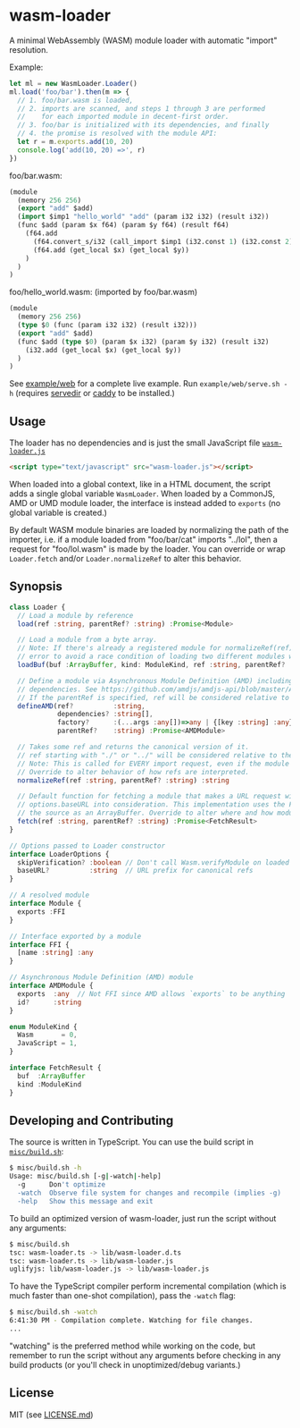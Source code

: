 # wasm-loader

A minimal WebAssembly (WASM) module loader with automatic "import" resolution.

Example:

```js
let ml = new WasmLoader.Loader()
ml.load('foo/bar').then(m => {
  // 1. foo/bar.wasm is loaded,
  // 2. imports are scanned, and steps 1 through 3 are performed
  //    for each imported module in decent-first order.
  // 3. foo/bar is initialized with its dependencies, and finally
  // 4. the promise is resolved with the module API:
  let r = m.exports.add(10, 20)
  console.log('add(10, 20) =>', r)
})
```

foo/bar.wasm:
```lisp
(module
  (memory 256 256)
  (export "add" $add)
  (import $imp1 "hello_world" "add" (param i32 i32) (result i32))
  (func $add (param $x f64) (param $y f64) (result f64)
    (f64.add
      (f64.convert_s/i32 (call_import $imp1 (i32.const 1) (i32.const 2)))
      (f64.add (get_local $x) (get_local $y))
    )
  )
)
```

foo/hello_world.wasm: (imported by foo/bar.wasm)
```lisp
(module
  (memory 256 256)
  (type $0 (func (param i32 i32) (result i32)))
  (export "add" $add)
  (func $add (type $0) (param $x i32) (param $y i32) (result i32)
    (i32.add (get_local $x) (get_local $y))
  )
)
```


See [example/web](example/web) for a complete live example. Run `example/web/serve.sh -h` (requires [servedir](https://www.npmjs.com/package/secure-servedir) or [caddy](https://caddyserver.com/) to be installed.)

## Usage

The loader has no dependencies and is just the small JavaScript file [`wasm-loader.js`](lib/wasm-loader.js)

```html
<script type="text/javascript" src="wasm-loader.js"></script>
```

When loaded into a global context, like in a HTML document, the script adds a single global variable `WasmLoader`. When loaded by a CommonJS, AMD or UMD module loader, the interface is instead added to `exports` (no global variable is created.)

By default WASM module binaries are loaded by normalizing the path of the importer, i.e. if a module loaded from "foo/bar/cat" imports "../lol", then a request for "foo/lol.wasm" is made by the loader. You can override or wrap `Loader.fetch` and/or `Loader.normalizeRef` to alter this behavior.

## Synopsis

```ts
class Loader {
  // Load a module by reference
  load(ref :string, parentRef? :string) :Promise<Module>

  // Load a module from a byte array.
  // Note: If there's already a registered module for normalizeRef(ref), this throws an
  // error to avoid a race condition of loading two different modules with the same ref.
  loadBuf(buf :ArrayBuffer, kind: ModuleKind, ref :string, parentRef? :string) :Promise<Module>

  // Define a module via Asynchronous Module Definition (AMD) including resolution of any
  // dependencies. See https://github.com/amdjs/amdjs-api/blob/master/AMD.md for more info.
  // If the parentRef is specified, ref will be considered relative to the parentRef.
  defineAMD(ref?          :string,
            dependencies? :string[],
            factory?      :(...args :any[])=>any | {[key :string] :any}, // (required)
            parentRef?    :string) :Promise<AMDModule>

  // Takes some ref and returns the canonical version of it.
  // ref starting with "./" or "../" will be considered relative to the parentRef, if specified.
  // Note: This is called for EVERY import request, even if the module is already loaded.
  // Override to alter behavior of how refs are interpreted.
  normalizeRef(ref :string, parentRef? :string) :string

  // Default function for fetching a module that makes a URL request with the ref, taking
  // options.baseURL into consideration. This implementation uses the Fetch API to retrieve
  // the source as an ArrayBuffer. Override to alter where and how module source is loaded.
  fetch(ref :string, parentRef? :string) :Promise<FetchResult>
}

// Options passed to Loader constructor
interface LoaderOptions {
  skipVerification? :boolean // Don't call Wasm.verifyModule on loaded modules
  baseURL?          :string  // URL prefix for canonical refs
}

// A resolved module
interface Module {
  exports :FFI
}

// Interface exported by a module
interface FFI {
  [name :string] :any
}

// Asynchronous Module Definition (AMD) module
interface AMDModule {
  exports  :any  // Not FFI since AMD allows `exports` to be anything
  id?      :string
}

enum ModuleKind {
  Wasm       = 0,
  JavaScript = 1,
}

interface FetchResult {
  buf  :ArrayBuffer
  kind :ModuleKind
}
```

## Developing and Contributing

The source is written in TypeScript. You can use the build script in [`misc/build.sh`](misc/build.sh):

```sh
$ misc/build.sh -h
Usage: misc/build.sh [-g|-watch|-help]
  -g      Don't optimize
  -watch  Observe file system for changes and recompile (implies -g)
  -help   Show this message and exit
```

To build an optimized version of wasm-loader, just run the script without any arguments:

```sh
$ misc/build.sh
tsc: wasm-loader.ts -> lib/wasm-loader.d.ts
tsc: wasm-loader.ts -> lib/wasm-loader.js
uglifyjs: lib/wasm-loader.js -> lib/wasm-loader.js
```

To have the TypeScript compiler perform incremental compilation (which is much faster than one-shot compilation), pass the `-watch` flag:

```sh
$ misc/build.sh -watch
6:41:30 PM - Compilation complete. Watching for file changes.
...
```

"watching" is the preferred method while working on the code, but remember to run the script without any arguments before checking in any build products (or you'll check in unoptimized/debug variants.)


## License

MIT (see [LICENSE.md](LICENSE.md))
